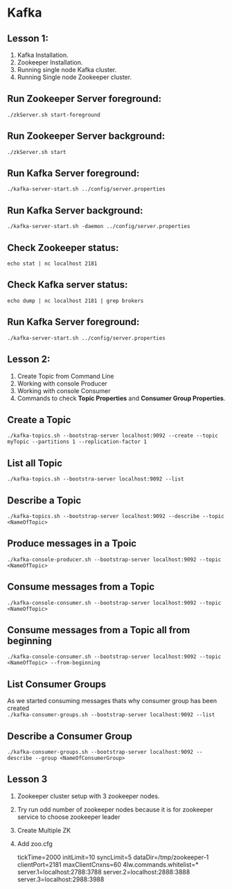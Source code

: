 Kafka 
===


## Lesson 1:
1. Kafka Installation.
2. Zookeeper Installation.
3. Running single node Kafka cluster.
4. Running Single node Zookeeper cluster.


## Run Zookeeper Server foreground: 
`./zkServer.sh start-foreground`

## Run Zookeeper Server background: 
`./zkServer.sh start`

## Run Kafka Server foreground: 
`./kafka-server-start.sh ../config/server.properties`

## Run Kafka Server background: 
`./kafka-server-start.sh -daemon ../config/server.properties`

## Check Zookeeper status: 
`echo stat | nc localhost 2181`

## Check Kafka server status: 
`echo dump | nc localhost 2181 | grep brokers`

## Run Kafka Server foreground: 
`./kafka-server-start.sh ../config/server.properties`


## Lesson 2:
1. Create Topic from Command Line
2. Working with console Producer
3. Working with console Consumer
4. Commands to check <b>Topic Properties</b> and <b>Consumer Group Properties</b>.


## Create a Topic
`./kafka-topics.sh --bootstrap-server localhost:9092 --create --topic myTopic --partitions 1 --replication-factor 1`

## List all Topic
`./kafka-topics.sh --bootstra-server localhost:9092 --list`

## Describe a Topic
`./kafka-topics.sh --bootstrap-server localhost:9092 --describe --topic <NameOfTopic>`

## Produce messages in a Tpoic
`./kafka-console-producer.sh --bootstrap-server localhost:9092 --topic <NameOfTopic>`

## Consume messages from a Topic 
`./kafka-console-consumer.sh --bootstrap-server localhost:9092 --topic <NameOfTopic>`

## Consume messages from a Topic all from beginning
`./kafka-console-consumer.sh --bootstrap-server localhost:9092 --topic <NameOfTopic> --from-beginning`

## List Consumer Groups
As we started consuming messages thats why consumer group has been created</br>
`./kafka-consumer-groups.sh --bootstrap-server localhost:9092 --list`

## Describe a Consumer Group
`./kafka-consumer-groups.sh --bootstrap-server localhost:9092 --describe --group <NameOfConsumerGroup>`

## Lesson 3
1. Zookeeper cluster setup with 3 zookeeper nodes.


1. Try run odd number of zookeeper nodes because it is for zookeeper service to choose zookeeper leader
2. Create Multiple ZK 
3. Add zoo.cfg

    tickTime=2000
    initLimit=10
    syncLimit=5
    dataDir=/tmp/zookeeper-1
    clientPort=2181
    maxClientCnxns=60
    4lw.commands.whitelist=*
    server.1=localhost:2788:3788
    server.2=localhost:2888:3888
    server.3=localhost:2988:3988
